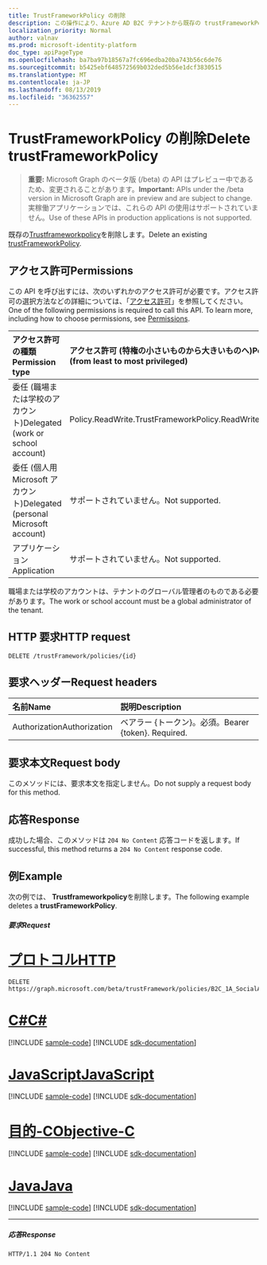 ```yaml
---
title: TrustFrameworkPolicy の削除
description: この操作により、Azure AD B2C テナントから既存の trustFrameworkPolicy オブジェクトが削除されます。
localization_priority: Normal
author: valnav
ms.prod: microsoft-identity-platform
doc_type: apiPageType
ms.openlocfilehash: ba7ba97b18567a7fc696edba20ba743b56c6de76
ms.sourcegitcommit: b5425ebf648572569b032ded5b56e1dcf3830515
ms.translationtype: MT
ms.contentlocale: ja-JP
ms.lasthandoff: 08/13/2019
ms.locfileid: "36362557"
---
```

# <a name="delete-trustframeworkpolicy"></a><span data-ttu-id="81056-103">TrustFrameworkPolicy の削除</span><span class="sxs-lookup"><span data-stu-id="81056-103">Delete trustFrameworkPolicy</span></span>

> <span data-ttu-id="81056-104">**重要:** Microsoft Graph のベータ版 (/beta) の API はプレビュー中であるため、変更されることがあります。</span><span class="sxs-lookup"><span data-stu-id="81056-104">**Important:** APIs under the /beta version in Microsoft Graph are in preview and are subject to change.</span></span> <span data-ttu-id="81056-105">実稼働アプリケーションでは、これらの API の使用はサポートされていません。</span><span class="sxs-lookup"><span data-stu-id="81056-105">Use of these APIs in production applications is not supported.</span></span>

<span data-ttu-id="81056-106">既存の[Trustframeworkpolicy](../resources/trustframeworkpolicy.md)を削除します。</span><span class="sxs-lookup"><span data-stu-id="81056-106">Delete an existing [trustFrameworkPolicy](../resources/trustframeworkpolicy.md).</span></span>

## <a name="permissions"></a><span data-ttu-id="81056-107">アクセス許可</span><span class="sxs-lookup"><span data-stu-id="81056-107">Permissions</span></span>

<span data-ttu-id="81056-p102">この API を呼び出すには、次のいずれかのアクセス許可が必要です。アクセス許可の選択方法などの詳細については、「[アクセス許可](/graph/permissions-reference.md)」を参照してください。</span><span class="sxs-lookup"><span data-stu-id="81056-p102">One of the following permissions is required to call this API. To learn more, including how to choose permissions, see [Permissions](/graph/permissions-reference.md).</span></span>

|<span data-ttu-id="81056-110">アクセス許可の種類</span><span class="sxs-lookup"><span data-stu-id="81056-110">Permission type</span></span>      | <span data-ttu-id="81056-111">アクセス許可 (特権の小さいものから大きいものへ)</span><span class="sxs-lookup"><span data-stu-id="81056-111">Permissions (from least to most privileged)</span></span>              |
|:--------------------|:---------------------------------------------------------|
|<span data-ttu-id="81056-112">委任 (職場または学校のアカウント)</span><span class="sxs-lookup"><span data-stu-id="81056-112">Delegated (work or school account)</span></span>|<span data-ttu-id="81056-113">Policy.ReadWrite.TrustFramework</span><span class="sxs-lookup"><span data-stu-id="81056-113">Policy.ReadWrite.TrustFramework</span></span>|
|<span data-ttu-id="81056-114">委任 (個人用 Microsoft アカウント)</span><span class="sxs-lookup"><span data-stu-id="81056-114">Delegated (personal Microsoft account)</span></span>| <span data-ttu-id="81056-115">サポートされていません。</span><span class="sxs-lookup"><span data-stu-id="81056-115">Not supported.</span></span>|
|<span data-ttu-id="81056-116">アプリケーション</span><span class="sxs-lookup"><span data-stu-id="81056-116">Application</span></span>|<span data-ttu-id="81056-117">サポートされていません。</span><span class="sxs-lookup"><span data-stu-id="81056-117">Not supported.</span></span>|

<span data-ttu-id="81056-118">職場または学校のアカウントは、テナントのグローバル管理者のものである必要があります。</span><span class="sxs-lookup"><span data-stu-id="81056-118">The work or school account must be a global administrator of the tenant.</span></span>

## <a name="http-request"></a><span data-ttu-id="81056-119">HTTP 要求</span><span class="sxs-lookup"><span data-stu-id="81056-119">HTTP request</span></span>

<!-- { "blockType": "ignored" } -->
```http
DELETE /trustFramework/policies/{id}
```

## <a name="request-headers"></a><span data-ttu-id="81056-120">要求ヘッダー</span><span class="sxs-lookup"><span data-stu-id="81056-120">Request headers</span></span>

|<span data-ttu-id="81056-121">名前</span><span class="sxs-lookup"><span data-stu-id="81056-121">Name</span></span>|<span data-ttu-id="81056-122">説明</span><span class="sxs-lookup"><span data-stu-id="81056-122">Description</span></span>|
|:---------------|:----------|
|<span data-ttu-id="81056-123">Authorization</span><span class="sxs-lookup"><span data-stu-id="81056-123">Authorization</span></span>|<span data-ttu-id="81056-p103">ベアラー {トークン}。必須。</span><span class="sxs-lookup"><span data-stu-id="81056-p103">Bearer {token}. Required.</span></span>|

## <a name="request-body"></a><span data-ttu-id="81056-126">要求本文</span><span class="sxs-lookup"><span data-stu-id="81056-126">Request body</span></span>

<span data-ttu-id="81056-127">このメソッドには、要求本文を指定しません。</span><span class="sxs-lookup"><span data-stu-id="81056-127">Do not supply a request body for this method.</span></span>

## <a name="response"></a><span data-ttu-id="81056-128">応答</span><span class="sxs-lookup"><span data-stu-id="81056-128">Response</span></span>

<span data-ttu-id="81056-129">成功した場合、このメソッドは `204 No Content` 応答コードを返します。</span><span class="sxs-lookup"><span data-stu-id="81056-129">If successful, this method returns a `204 No Content` response code.</span></span>

## <a name="example"></a><span data-ttu-id="81056-130">例</span><span class="sxs-lookup"><span data-stu-id="81056-130">Example</span></span>

<span data-ttu-id="81056-131">次の例では、 **Trustframeworkpolicy**を削除します。</span><span class="sxs-lookup"><span data-stu-id="81056-131">The following example deletes a **trustFrameworkPolicy**.</span></span>

##### <a name="request"></a><span data-ttu-id="81056-132">要求</span><span class="sxs-lookup"><span data-stu-id="81056-132">Request</span></span>


# <a name="httptabhttp"></a>[<span data-ttu-id="81056-133">プロトコル</span><span class="sxs-lookup"><span data-stu-id="81056-133">HTTP</span></span>](#tab/http)
<!-- {
  "blockType": "request",
  "name": "delete_trustFrameworkPolicy"
}-->
```http
DELETE https://graph.microsoft.com/beta/trustFramework/policies/B2C_1A_SocialAndLocalAccounts_Base
```
# <a name="ctabcsharp"></a>[<span data-ttu-id="81056-134">C#</span><span class="sxs-lookup"><span data-stu-id="81056-134">C#</span></span>](#tab/csharp)
[!INCLUDE [sample-code](../includes/snippets/csharp/delete-trustframeworkpolicy-csharp-snippets.md)]
[!INCLUDE [sdk-documentation](../includes/snippets/snippets-sdk-documentation-link.md)]

# <a name="javascripttabjavascript"></a>[<span data-ttu-id="81056-135">JavaScript</span><span class="sxs-lookup"><span data-stu-id="81056-135">JavaScript</span></span>](#tab/javascript)
[!INCLUDE [sample-code](../includes/snippets/javascript/delete-trustframeworkpolicy-javascript-snippets.md)]
[!INCLUDE [sdk-documentation](../includes/snippets/snippets-sdk-documentation-link.md)]

# <a name="objective-ctabobjc"></a>[<span data-ttu-id="81056-136">目的-C</span><span class="sxs-lookup"><span data-stu-id="81056-136">Objective-C</span></span>](#tab/objc)
[!INCLUDE [sample-code](../includes/snippets/objc/delete-trustframeworkpolicy-objc-snippets.md)]
[!INCLUDE [sdk-documentation](../includes/snippets/snippets-sdk-documentation-link.md)]

# <a name="javatabjava"></a>[<span data-ttu-id="81056-137">Java</span><span class="sxs-lookup"><span data-stu-id="81056-137">Java</span></span>](#tab/java)
[!INCLUDE [sample-code](../includes/snippets/java/delete-trustframeworkpolicy-java-snippets.md)]
[!INCLUDE [sdk-documentation](../includes/snippets/snippets-sdk-documentation-link.md)]

---


##### <a name="response"></a><span data-ttu-id="81056-138">応答</span><span class="sxs-lookup"><span data-stu-id="81056-138">Response</span></span>

<!-- {
  "blockType": "response",
  "truncated": true
} -->
```http
HTTP/1.1 204 No Content
```

<!-- uuid: 8fcb5dbc-d5aa-4681-8e31-b001d5168d79
2015-10-25 14:57:30 UTC -->
<!-- {
  "type": "#page.annotation",
  "description": "Delete trustFrameworkPolicy",
  "keywords": "",
  "section": "documentation",
  "tocPath": "",
  "suppressions": [
  ]
}-->
